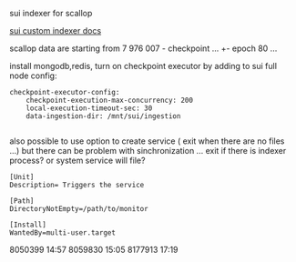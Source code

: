 sui indexer for scallop

[sui custom indexer docs](https://docs.sui.io/guides/developer/advanced/custom-indexer)

scallop data are starting from 7 976 007 - checkpoint ... +- epoch 80 ...

install mongodb,redis,
turn on checkpoint executor by adding to sui full node config:
```
checkpoint-executor-config:
    checkpoint-execution-max-concurrency: 200
    local-execution-timeout-sec: 30
    data-ingestion-dir: /mnt/sui/ingestion
    
```  
    
 also possible to use option to create service ( exit when there are no files ...) but there can be problem with sinchronization ...
exit if there is indexer process? or system service will file?

```
[Unit]
Description= Triggers the service

[Path]
DirectoryNotEmpty=/path/to/monitor

[Install]
WantedBy=multi-user.target
```


8050399 14:57
8059830 15:05
8177913 17:19